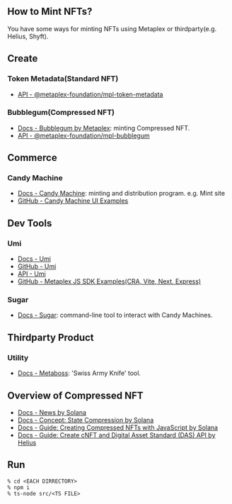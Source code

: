 ## How to Mint NFTs?
You have some ways for minting NFTs using Metaplex or thirdparty(e.g. Helius, Shyft).  

## Create
### Token Metadata(Standard NFT)
- [API - @metaplex-foundation/mpl-token-metadata](https://mpl-token-metadata-js-docs.vercel.app/)

### Bubblegum(Compressed NFT)
- [Docs - Bubblegum by Metaplex](https://developers.metaplex.com/bubblegum): minting Compressed NFT.
- [API - @metaplex-foundation/mpl-bubblegum](https://mpl-bubblegum-js-docs.vercel.app/index.html)

## Commerce
### Candy Machine
- [Docs - Candy Machine](https://developers.metaplex.com/candy-machine): minting and distribution program. e.g. Mint site
- [GitHub - Candy Machine UI Examples](https://github.com/metaplex-foundation/mpl-token-metadata/tree/main/examples/js)

## Dev Tools
### Umi
- [Docs - Umi](https://developers.metaplex.com/umi)
- [GitHub - Umi](https://github.com/metaplex-foundation/umi/tree/main)
- [API - Umi](https://umi-docs.vercel.app/)
- [GitHub - Metaplex JS SDK Examples(CRA, Vite, Next, Express)](https://github.com/metaplex-foundation/js-examples)

### Sugar
- [Docs - Sugar](https://developers.metaplex.com/candy-machine/sugar): command-line tool to interact with Candy Machines.

## Thirdparty Product
### Utility
- [Docs - Metaboss](https://metaboss.rs/): 'Swiss Army Knife' tool.

## Overview of Compressed NFT
- [Docs - News by Solana](https://solana.com/news/how-to-use-compressed-nfts-on-solana?ref=solana.ghost.io)
- [Docs - Concept: State Compression by Solana](https://edge.docs.solana.com/learn/state-compression)
- [Docs - Guide: Creating Compressed NFTs with JavaScript by Solana](https://edge.docs.solana.com/developing/guides/compressed-nfts)
- [Docs - Guide: Create cNFT and Digital Asset Standard (DAS) API by Helius](https://www.helius.dev/blog/all-you-need-to-know-about-compression-on-solana)

## Run
```
% cd <EACH DIRRECTORY>
% npm i
% ts-node src/<TS FILE>
```